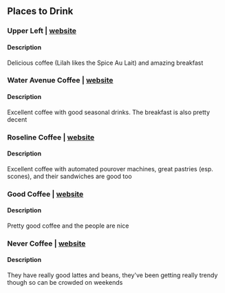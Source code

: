 ## Places to Drink

### Upper Left | [website](https://upperleftroasters.com/)
#### Description
Delicious coffee (Lilah likes the Spice Au Lait) and amazing breakfast

### Water Avenue Coffee | [website](https://wateravenuecoffee.com/)
#### Description
Excellent coffee with good seasonal drinks. The breakfast is also pretty decent

### Roseline Coffee | [website](https://roselinecoffee.com/)
#### Description
Excellent coffee with automated pourover machines, great pastries (esp. scones), and their sandwiches are good too

### Good Coffee | [website](https://goodwith.us/)
#### Description
Pretty good coffee and the people are nice

### Never Coffee | [website](https://nevercoffeelab.com/)
#### Description
They have really good lattes and beans, they've been getting really trendy though so can be crowded on weekends
